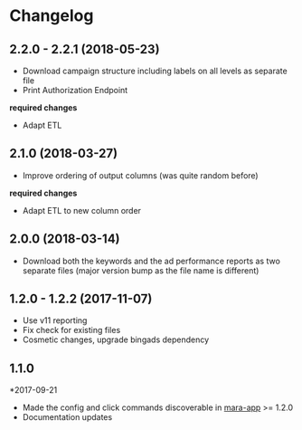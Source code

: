 # Changelog

## 2.2.0 - 2.2.1 (2018-05-23)

- Download campaign structure including labels on all levels as separate file
- Print Authorization Endpoint


**required changes** 

- Adapt ETL


## 2.1.0 (2018-03-27)

- Improve ordering of output columns (was quite random before)

**required changes** 

- Adapt ETL to new column order


## 2.0.0 (2018-03-14)

- Download both the keywords and the ad performance reports as two separate files (major version bump as the file name is different)



## 1.2.0 - 1.2.2 (2017-11-07)

- Use v11 reporting
- Fix check for existing files
- Cosmetic changes, upgrade bingads dependency

## 1.1.0 
*2017-09-21 

- Made the config and click commands discoverable in [mara-app](https://github.com/mara/mara-app) >= 1.2.0
- Documentation updates



